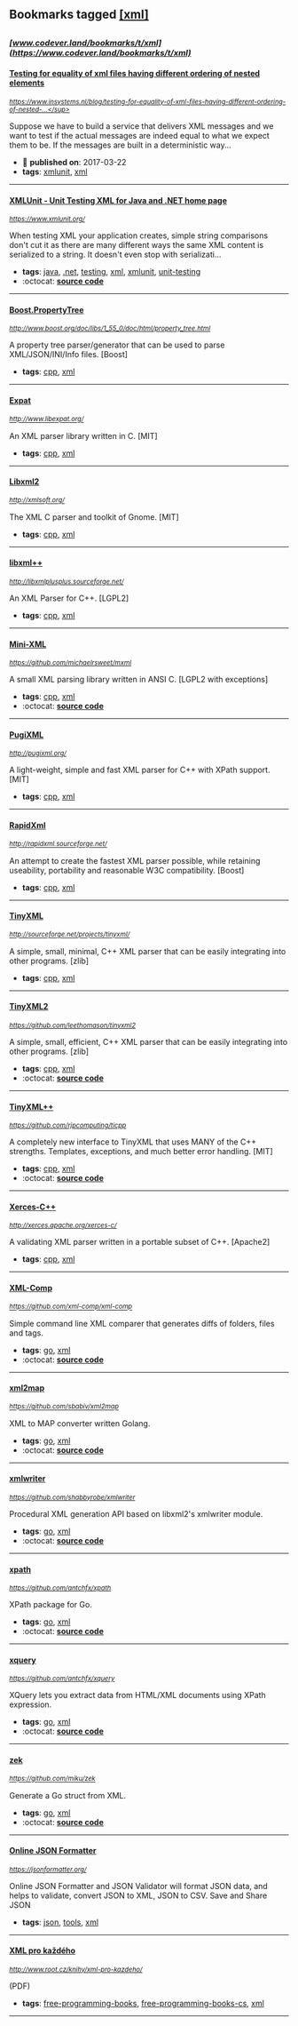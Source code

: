 ## Bookmarks tagged [[xml]](https://www.codever.land/search?q=[xml])

_<sup><sup>[www.codever.land/bookmarks/t/xml](https://www.codever.land/bookmarks/t/xml)</sup></sup>_
---
#### [Testing for equality of xml files having different ordering of nested elements](https://www.insystems.nl/blog/testing-for-equality-of-xml-files-having-different-ordering-of-nested-elements/)
_<sup>https://www.insystems.nl/blog/testing-for-equality-of-xml-files-having-different-ordering-of-nested-...</sup>_

Suppose we have to build a service that delivers XML messages and we want to test if the actual messages are indeed equal to what we expect them to be. If the messages are built in a deterministic way...
* :calendar: **published on**: 2017-03-22
* **tags**: [xmlunit](../tagged/xmlunit.md), [xml](../tagged/xml.md)
---
#### [XMLUnit - Unit Testing XML for Java and .NET home page](https://www.xmlunit.org/)
_<sup>https://www.xmlunit.org/</sup>_

When testing XML your application creates, simple string comparisons don't cut it as there are many different ways the same XML content is serialized to a string. It doesn't even stop with serializati...
* **tags**: [java](../tagged/java.md), [.net](../tagged/.net.md), [testing](../tagged/testing.md), [xml](../tagged/xml.md), [xmlunit](../tagged/xmlunit.md), [unit-testing](../tagged/unit-testing.md)
* :octocat: **[source code](https://github.com/xmlunit/xmlunit)**
---
#### [Boost.PropertyTree](http://www.boost.org/doc/libs/1_55_0/doc/html/property_tree.html)
_<sup>http://www.boost.org/doc/libs/1_55_0/doc/html/property_tree.html</sup>_

A property tree parser/generator that can be used to parse XML/JSON/INI/Info files. [Boost]
* **tags**: [cpp](../tagged/cpp.md), [xml](../tagged/xml.md)
---
#### [Expat](http://www.libexpat.org/)
_<sup>http://www.libexpat.org/</sup>_

An XML parser library written in C. [MIT]
* **tags**: [cpp](../tagged/cpp.md), [xml](../tagged/xml.md)
---
#### [Libxml2](http://xmlsoft.org/)
_<sup>http://xmlsoft.org/</sup>_

The XML C parser and toolkit of Gnome. [MIT]
* **tags**: [cpp](../tagged/cpp.md), [xml](../tagged/xml.md)
---
#### [libxml++](http://libxmlplusplus.sourceforge.net/)
_<sup>http://libxmlplusplus.sourceforge.net/</sup>_

An XML Parser for C++. [LGPL2]
* **tags**: [cpp](../tagged/cpp.md), [xml](../tagged/xml.md)
---
#### [Mini-XML](https://github.com/michaelrsweet/mxml)
_<sup>https://github.com/michaelrsweet/mxml</sup>_

A small XML parsing library written in ANSI C. [LGPL2 with exceptions]
* **tags**: [cpp](../tagged/cpp.md), [xml](../tagged/xml.md)
* :octocat: **[source code](https://github.com/michaelrsweet/mxml)**
---
#### [PugiXML](http://pugixml.org/)
_<sup>http://pugixml.org/</sup>_

A light-weight, simple and fast XML parser for C++ with XPath support. [MIT]
* **tags**: [cpp](../tagged/cpp.md), [xml](../tagged/xml.md)
---
#### [RapidXml](http://rapidxml.sourceforge.net/)
_<sup>http://rapidxml.sourceforge.net/</sup>_

An attempt to create the fastest XML parser possible, while retaining useability, portability and reasonable W3C compatibility. [Boost]
* **tags**: [cpp](../tagged/cpp.md), [xml](../tagged/xml.md)
---
#### [TinyXML](http://sourceforge.net/projects/tinyxml/)
_<sup>http://sourceforge.net/projects/tinyxml/</sup>_

A simple, small, minimal, C++ XML parser that can be easily integrating into other programs. [zlib]
* **tags**: [cpp](../tagged/cpp.md), [xml](../tagged/xml.md)
---
#### [TinyXML2](https://github.com/leethomason/tinyxml2)
_<sup>https://github.com/leethomason/tinyxml2</sup>_

A simple, small, efficient, C++ XML parser that can be easily integrating into other programs. [zlib]
* **tags**: [cpp](../tagged/cpp.md), [xml](../tagged/xml.md)
* :octocat: **[source code](https://github.com/leethomason/tinyxml2)**
---
#### [TinyXML++](https://github.com/rjpcomputing/ticpp)
_<sup>https://github.com/rjpcomputing/ticpp</sup>_

A completely new interface to TinyXML that uses MANY of the C++ strengths. Templates, exceptions, and much better error handling. [MIT]
* **tags**: [cpp](../tagged/cpp.md), [xml](../tagged/xml.md)
* :octocat: **[source code](https://github.com/rjpcomputing/ticpp)**
---
#### [Xerces-C++](http://xerces.apache.org/xerces-c/)
_<sup>http://xerces.apache.org/xerces-c/</sup>_

A validating XML parser written in a portable subset of C++. [Apache2]
* **tags**: [cpp](../tagged/cpp.md), [xml](../tagged/xml.md)
---
#### [XML-Comp](https://github.com/xml-comp/xml-comp)
_<sup>https://github.com/xml-comp/xml-comp</sup>_

Simple command line XML comparer that generates diffs of folders, files and tags.
* **tags**: [go](../tagged/go.md), [xml](../tagged/xml.md)
* :octocat: **[source code](https://github.com/xml-comp/xml-comp)**
---
#### [xml2map](https://github.com/sbabiv/xml2map)
_<sup>https://github.com/sbabiv/xml2map</sup>_

XML to MAP converter written Golang.
* **tags**: [go](../tagged/go.md), [xml](../tagged/xml.md)
* :octocat: **[source code](https://github.com/sbabiv/xml2map)**
---
#### [xmlwriter](https://github.com/shabbyrobe/xmlwriter)
_<sup>https://github.com/shabbyrobe/xmlwriter</sup>_

Procedural XML generation API based on libxml2's xmlwriter module.
* **tags**: [go](../tagged/go.md), [xml](../tagged/xml.md)
* :octocat: **[source code](https://github.com/shabbyrobe/xmlwriter)**
---
#### [xpath](https://github.com/antchfx/xpath)
_<sup>https://github.com/antchfx/xpath</sup>_

XPath package for Go.
* **tags**: [go](../tagged/go.md), [xml](../tagged/xml.md)
* :octocat: **[source code](https://github.com/antchfx/xpath)**
---
#### [xquery](https://github.com/antchfx/xquery)
_<sup>https://github.com/antchfx/xquery</sup>_

XQuery lets you extract data from HTML/XML documents using XPath expression.
* **tags**: [go](../tagged/go.md), [xml](../tagged/xml.md)
* :octocat: **[source code](https://github.com/antchfx/xquery)**
---
#### [zek](https://github.com/miku/zek)
_<sup>https://github.com/miku/zek</sup>_

Generate a Go struct from XML.
* **tags**: [go](../tagged/go.md), [xml](../tagged/xml.md)
* :octocat: **[source code](https://github.com/miku/zek)**
---
#### [Online JSON Formatter](https://jsonformatter.org/)
_<sup>https://jsonformatter.org/</sup>_

Online JSON Formatter and JSON Validator will format JSON data, and helps to validate, convert JSON to XML, JSON to CSV. Save and Share JSON
* **tags**: [json](../tagged/json.md), [tools](../tagged/tools.md), [xml](../tagged/xml.md)
---
#### [XML pro každého](http://www.root.cz/knihy/xml-pro-kazdeho/)
_<sup>http://www.root.cz/knihy/xml-pro-kazdeho/</sup>_

(PDF)
* **tags**: [free-programming-books](../tagged/free-programming-books.md), [free-programming-books-cs](../tagged/free-programming-books-cs.md), [xml](../tagged/xml.md)
---
